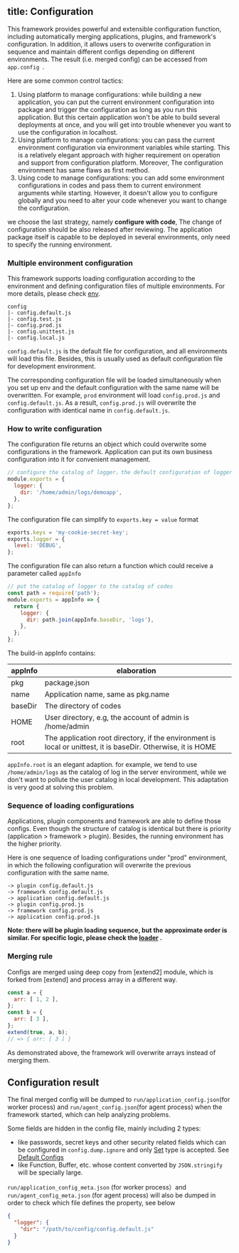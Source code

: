 title: Configuration
---
This framework provides powerful and extensible configuration function, including automatically merging applications, plugins, and framework's configuration. In addition, it allows users to overwrite configuration in sequence and maintain different configs depending on different environments. The result (i.e. merged config) can be accessed from `app.config `.

Here are some common control tactics:

1. Using platform to manage configurations: while building a new application, you can put the current environment configuration into package and trigger the configuration as long as you run this application. But this certain application won't be able to build several deployments at once, and you will get into trouble whenever you want to use the configuration in localhost.
2. Using platform to manage configurations: you can pass the current environment configuration via environment variables while starting. This is a relatively elegant approach with higher requirement on operation and support from configuration platform. Moreover, The configuration environment has same flaws as first method.
3. Using code to manage configurations: you can add some environment configurations in codes and pass them  to current environment arguments while starting. However, it doesn't allow you to configure globally and you need to alter your code whenever you want to change the configuration.

we choose the last strategy, namely **configure with code**, The change of configuration should be also released after reviewing. The application package itself is capable to be deployed in several environments, only need to specify the running environment.

### Multiple environment configuration

This framework supports loading configuration according to the environment and defining configuration files of multiple environments. For more details, please check [env](../basics/env.md).

```
config
|- config.default.js
|- config.test.js
|- config.prod.js
|- config.unittest.js
|- config.local.js
```
`config.default.js` is the default file for configuration, and all environments will load this file. Besides, this is usually used as default configuration file for development environment.

The corresponding configuration file will be loaded simultaneously when you set up env and the default configuration with the same name will be overwritten. For example, `prod` environment will load `config.prod.js` and `config.default.js`. As a result, `config.prod.js` will overwrite the configuration with identical name in `config.default.js`.

### How to write configuration

The configuration file returns an object which could overwrite some configurations in the framework. Application can put its own business configuration into it for convenient management.

```js
// configure the catalog of logger，the default configuration of logger is provided by framework
module.exports = {
  logger: {
    dir: '/home/admin/logs/demoapp',
  },
};
```

The configuration file can simplify to `exports.key = value` format

```js
exports.keys = 'my-cookie-secret-key';
exports.logger = {
  level: 'DEBUG',
};
```

The configuration file can also return a function which could receive a parameter called `appInfo`

```js
// put the catalog of logger to the catalog of codes
const path = require('path');
module.exports = appInfo => {
  return {
    logger: {
      dir: path.join(appInfo.baseDir, 'logs'),
    },
  };
};
```
The build-in appInfo contains:

appInfo | elaboration
---      | ---
pkg      | package.json
name     | Application name, same as pkg.name
baseDir   | The directory of codes
HOME       | User directory, e.g, the account of admin is /home/admin
root       | The application root directory, if the environment is local or unittest, it is baseDir. Otherwise, it is HOME

`appInfo.root` is an elegant adaption. for example, we tend to use ``/home/admin/logs`` as the catalog of log in the server environment, while we don't want to pollute the user catalog in local development. This adaptation is very good at solving this problem.

### Sequence of loading configurations

Applications, plugin components and framework are able to define those configs. Even though the structure of catalog is identical but there is priority (application > framework > plugin). Besides, the running environment has the higher priority.

Here is one sequence of loading configurations under "prod" environment, in which the following configuration will overwrite the previous configuration with the same name.

	-> plugin config.default.js
	-> framework config.default.js
	-> application config.default.js
	-> plugin config.prod.js
	-> framework config.prod.js
	-> application config.prod.js

**Note: there will be plugin loading sequence, but the approximate order is similar. For specific logic, please check the [loader](../advanced/loader.md) .**

### Merging rule

Configs are merged using deep copy from [extend2] module, which is forked from [extend] and process array in a different way.

```js
const a = {
  arr: [ 1, 2 ],
};
const b = {
  arr: [ 3 ],
};
extend(true, a, b);
// => { arr: [ 3 ] }
```
As demonstrated above, the framework will overwrite arrays instead of merging them.

## Configuration result

The final merged config will be dumped to `run/application_config.json`(for worker process) and `run/agent_config.json`(for agent process) when the framework started, which can help analyzing problems.

Some fields are hidden in the config file, mainly including 2 types:

- like passwords, secret keys and other security related fields which can be configured in `config.dump.ignore` and only [Set](https://developer.mozilla.org/en-US/docs/Web/JavaScript/Reference/Global_Objects/Set) type is accepted. See [Default Configs](https://github.com/eggjs/egg/blob/master/config/config.default.js)
- like Function, Buffer, etc. whose content converted by `JSON.stringify` will be specially large.

`run/application_config_meta.json` (for worker process）and `run/agent_config_meta.json` (for agent process) will also be dumped in order to check which file defines the property, see below

```json
{
  "logger": {
    "dir": "/path/to/config/config.default.js"
  }
}
```

